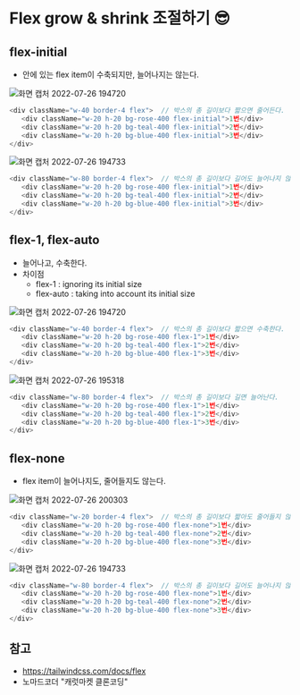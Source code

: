 # Flex grow & shrink 조절하기 😎

## flex-initial
- 안에 있는 flex item이 수축되지만, 늘어나지는 않는다.

![화면 캡처 2022-07-26 194720](https://user-images.githubusercontent.com/97326130/180988712-49cb928b-2d38-4ddd-b619-f51159753b42.png)

```javascript
<div className="w-40 border-4 flex">  // 박스의 총 길이보다 짧으면 줄어든다.
   <div className="w-20 h-20 bg-rose-400 flex-initial">1번</div>
   <div className="w-20 h-20 bg-teal-400 flex-initial">2번</div>
   <div className="w-20 h-20 bg-blue-400 flex-initial">3번</div>
</div>
```

![화면 캡처 2022-07-26 194733](https://user-images.githubusercontent.com/97326130/180988862-beb6d454-a8ef-4212-857c-2d7e3c30053d.png)

```javascript
<div className="w-80 border-4 flex">  // 박스의 총 길이보다 길어도 늘어나지 않는다.
   <div className="w-20 h-20 bg-rose-400 flex-initial">1번</div>
   <div className="w-20 h-20 bg-teal-400 flex-initial">2번</div>
   <div className="w-20 h-20 bg-blue-400 flex-initial">3번</div>
</div>
```

## flex-1, flex-auto
- 늘어나고, 수축한다.
- 차이점
    - flex-1 :  ignoring its initial size
    - flex-auto : taking into account its initial size

![화면 캡처 2022-07-26 194720](https://user-images.githubusercontent.com/97326130/180989706-b8acd6f8-938d-41f5-9210-7879eebe8a90.png)

```javascript
<div className="w-40 border-4 flex">  // 박스의 총 길이보다 짧으면 수축한다.
   <div className="w-20 h-20 bg-rose-400 flex-1">1번</div>
   <div className="w-20 h-20 bg-teal-400 flex-1">2번</div>
   <div className="w-20 h-20 bg-blue-400 flex-1">3번</div>
</div>
```

![화면 캡처 2022-07-26 195318](https://user-images.githubusercontent.com/97326130/180989899-b942fec6-66e1-4421-8898-29a315f764ec.png)

```javascript
<div className="w-80 border-4 flex">  // 박스의 총 길이보다 길면 늘어난다.
   <div className="w-20 h-20 bg-rose-400 flex-1">1번</div>
   <div className="w-20 h-20 bg-teal-400 flex-1">2번</div>
   <div className="w-20 h-20 bg-blue-400 flex-1">3번</div>
</div>
```

## flex-none
- flex item이 늘어나지도, 줄어들지도 않는다.

![화면 캡처 2022-07-26 200303](https://user-images.githubusercontent.com/97326130/180991348-199b87d5-d029-425c-a21e-a32208b2b7e0.png)

```javascript
<div className="w-20 border-4 flex">  // 박스의 총 길이보다 짧아도 줄어들지 않는다.
   <div className="w-20 h-20 bg-rose-400 flex-none">1번</div>
   <div className="w-20 h-20 bg-teal-400 flex-none">2번</div>
   <div className="w-20 h-20 bg-blue-400 flex-none">3번</div>
</div>
```

![화면 캡처 2022-07-26 194733](https://user-images.githubusercontent.com/97326130/180991513-994d7b19-2024-4bb4-bef0-d9ad97827290.png)

```javascript
<div className="w-80 border-4 flex">  // 박스의 총 길이보다 길어도 늘어나지 않는다.
   <div className="w-20 h-20 bg-rose-400 flex-none">1번</div>
   <div className="w-20 h-20 bg-teal-400 flex-none">2번</div>
   <div className="w-20 h-20 bg-blue-400 flex-none">3번</div>
</div>
```

## 참고
- https://tailwindcss.com/docs/flex
- 노마드코더 "캐럿마켓 클론코딩"
